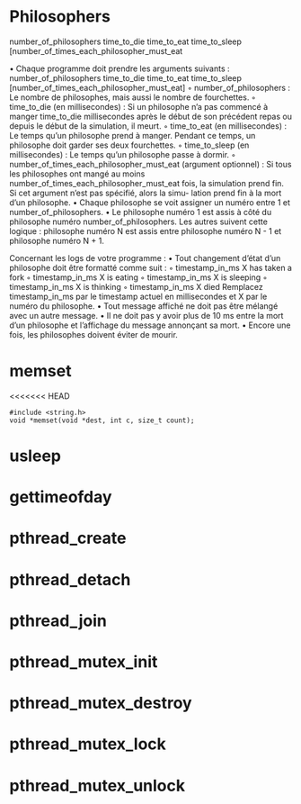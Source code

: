 # Philosophers

number_of_philosophers time_to_die time_to_eat
time_to_sleep
[number_of_times_each_philosopher_must_eat

• Chaque programme doit prendre les arguments suivants :
number_of_philosophers time_to_die time_to_eat time_to_sleep
[number_of_times_each_philosopher_must_eat]
    ◦ number_of_philosophers : Le nombre de philosophes, mais aussi le nombre
    de fourchettes.
    ◦ time_to_die (en millisecondes) : Si un philosophe n’a pas commencé à manger
    time_to_die millisecondes après le début de son précédent repas ou depuis le
    début de la simulation, il meurt.
    ◦ time_to_eat (en millisecondes) : Le temps qu’un philosophe prend à manger.
    Pendant ce temps, un philosophe doit garder ses deux fourchettes.
    ◦ time_to_sleep (en millisecondes) : Le temps qu’un philosophe passe à dormir.
    ◦ number_of_times_each_philosopher_must_eat (argument optionnel) : Si tous
    les philosophes ont mangé au moins number_of_times_each_philosopher_must_eat
    fois, la simulation prend fin. Si cet argument n’est pas spécifié, alors la simu-
    lation prend fin à la mort d’un philosophe.
• Chaque philosophe se voit assigner un numéro entre 1 et number_of_philosophers.
• Le philosophe numéro 1 est assis à côté du philosophe numéro number_of_philosophers.
Les autres suivent cette logique : philosophe numéro N est assis entre philosophe
numéro N - 1 et philosophe numéro N + 1.

Concernant les logs de votre programme :
• Tout changement d’état d’un philosophe doit être formatté comme suit :
    ◦ timestamp_in_ms X has taken a fork
    ◦ timestamp_in_ms X is eating
    ◦ timestamp_in_ms X is sleeping
    ◦ timestamp_in_ms X is thinking
    ◦ timestamp_in_ms X died
Remplacez timestamp_in_ms par le timestamp actuel en millisecondes
et X par le numéro du philosophe.
• Tout message affiché ne doit pas être mélangé avec un autre message.
• Il ne doit pas y avoir plus de 10 ms entre la mort d’un philosophe et l’affichage du
    message annonçant sa mort.
• Encore une fois, les philosophes doivent éviter de mourir.
# memset
<<<<<<< HEAD
```
#include <string.h>
void *memset(void *dest, int c, size_t count);

```
# usleep

# gettimeofday

# pthread_create


# pthread_detach

# pthread_join

# pthread_mutex_init

# pthread_mutex_destroy

# pthread_mutex_lock

# pthread_mutex_unlock  
